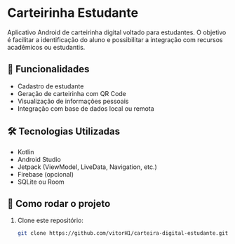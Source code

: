 # Carteirinha Estudante

Aplicativo Android de carteirinha digital voltado para estudantes. O objetivo é facilitar a identificação do aluno e possibilitar a integração com recursos acadêmicos ou estudantis.

## 📱 Funcionalidades

- Cadastro de estudante
- Geração de carteirinha com QR Code
- Visualização de informações pessoais
- Integração com base de dados local ou remota

## 🛠️ Tecnologias Utilizadas

- Kotlin
- Android Studio
- Jetpack (ViewModel, LiveData, Navigation, etc.)
- Firebase (opcional)
- SQLite ou Room

## 🚀 Como rodar o projeto

1. Clone este repositório:
   ```bash
   git clone https://github.com/vitorH1/carteira-digital-estudante.git
